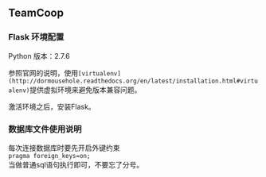 ## TeamCoop

### Flask 环境配置

Python 版本：2.7.6

参照官网的说明，使用`[virtualenv](http://dormousehole.readthedocs.org/en/latest/installation.html#virtualenv)`提供虚拟环境来避免版本兼容问题。

激活环境之后，安装Flask。


### 数据库文件使用说明
每次连接数据库时要先开启外键约束  
`pragma foreign_keys=on;`  
当做普通sql语句执行即可，不要忘了分号。